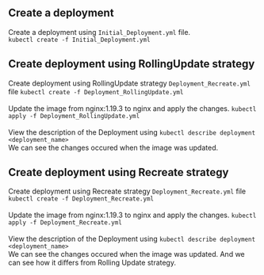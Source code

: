 ## Create a deployment
Create a deployment using `Initial_Deployment.yml` file.<br>
`kubectl create -f Initial_Deployment.yml`
## Create deployment using RollingUpdate strategy
Create deployment using RollingUpdate strategy `Deployment_Recreate.yml` file<be>
`kubectl create -f Deployment_RollingUpdate.yml`<br><br>
Update the image from nginx:1.19.3 to nginx and apply the changes.
`kubectl apply -f Deployment_RollingUpdate.yml`<br><br>
View the description of the Deployment using `kubectl describe deployment <deployment_name>`<br>
We can see the changes occured when the image was updated.
## Create deployment using Recreate strategy
Create deployment using Recreate strategy `Deployment_Recreate.yml` file<be>
`kubectl create -f Deployment_Recreate.yml`<br><br>
Update the image from nginx:1.19.3 to nginx and apply the changes.
`kubectl apply -f Deployment_Recreate.yml`<br><br>
View the description of the Deployment using `kubectl describe deployment <deployment_name>`<br>
We can see the changes occured when the image was updated. And we can see how it differs from Rolling Update strategy.